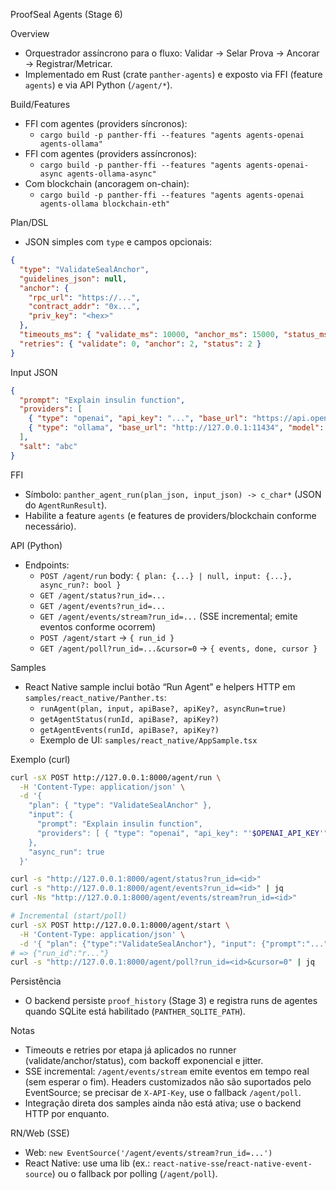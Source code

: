 ProofSeal Agents (Stage 6)

Overview
- Orquestrador assíncrono para o fluxo: Validar → Selar Prova → Ancorar → Registrar/Metricar.
- Implementado em Rust (crate `panther-agents`) e exposto via FFI (feature `agents`) e via API Python (`/agent/*`).

Build/Features
- FFI com agentes (providers síncronos):
  - `cargo build -p panther-ffi --features "agents agents-openai agents-ollama"`
- FFI com agentes (providers assíncronos):
  - `cargo build -p panther-ffi --features "agents agents-openai-async agents-ollama-async"`
- Com blockchain (ancoragem on-chain):
  - `cargo build -p panther-ffi --features "agents agents-openai agents-ollama blockchain-eth"`

Plan/DSL
- JSON simples com `type` e campos opcionais:
```json
{
  "type": "ValidateSealAnchor",
  "guidelines_json": null,
  "anchor": {
    "rpc_url": "https://...",
    "contract_addr": "0x...",
    "priv_key": "<hex>"
  },
  "timeouts_ms": { "validate_ms": 10000, "anchor_ms": 15000, "status_ms": 5000 },
  "retries": { "validate": 0, "anchor": 2, "status": 2 }
}
```

Input JSON
```json
{
  "prompt": "Explain insulin function",
  "providers": [
    { "type": "openai", "api_key": "...", "base_url": "https://api.openai.com", "model": "gpt-4o-mini" },
    { "type": "ollama", "base_url": "http://127.0.0.1:11434", "model": "llama3" }
  ],
  "salt": "abc"
}
```

FFI
- Símbolo: `panther_agent_run(plan_json, input_json) -> c_char*` (JSON do `AgentRunResult`).
- Habilite a feature `agents` (e features de providers/blockchain conforme necessário).

API (Python)
- Endpoints:
  - `POST /agent/run` body: `{ plan: {...} | null, input: {...}, async_run?: bool }`
  - `GET /agent/status?run_id=...`
  - `GET /agent/events?run_id=...`
  - `GET /agent/events/stream?run_id=...` (SSE incremental; emite eventos conforme ocorrem)
  - `POST /agent/start` → `{ run_id }`
  - `GET /agent/poll?run_id=...&cursor=0` → `{ events, done, cursor }`

Samples
- React Native sample inclui botão “Run Agent” e helpers HTTP em `samples/react_native/Panther.ts`:
  - `runAgent(plan, input, apiBase?, apiKey?, asyncRun=true)`
  - `getAgentStatus(runId, apiBase?, apiKey?)`
  - `getAgentEvents(runId, apiBase?, apiKey?)`
  - Exemplo de UI: `samples/react_native/AppSample.tsx`

Exemplo (curl)
```sh
curl -sX POST http://127.0.0.1:8000/agent/run \
  -H 'Content-Type: application/json' \
  -d '{
    "plan": { "type": "ValidateSealAnchor" },
    "input": {
      "prompt": "Explain insulin function",
      "providers": [ { "type": "openai", "api_key": "'$OPENAI_API_KEY'", "model": "gpt-4o-mini", "base_url": "https://api.openai.com" } ]
    },
    "async_run": true
  }'

curl -s "http://127.0.0.1:8000/agent/status?run_id=<id>"
curl -s "http://127.0.0.1:8000/agent/events?run_id=<id>" | jq
curl -Ns "http://127.0.0.1:8000/agent/events/stream?run_id=<id>"

# Incremental (start/poll)
curl -sX POST http://127.0.0.1:8000/agent/start \
  -H 'Content-Type: application/json' \
  -d '{ "plan": {"type":"ValidateSealAnchor"}, "input": {"prompt":"...","providers":[...]}}'
# => {"run_id":"r..."}
curl -s "http://127.0.0.1:8000/agent/poll?run_id=<id>&cursor=0" | jq
```

Persistência
- O backend persiste `proof_history` (Stage 3) e registra runs de agentes quando SQLite está habilitado (`PANTHER_SQLITE_PATH`).

Notas
- Timeouts e retries por etapa já aplicados no runner (validate/anchor/status), com backoff exponencial e jitter.
- SSE incremental: `/agent/events/stream` emite eventos em tempo real (sem esperar o fim). Headers customizados não são suportados pelo EventSource; se precisar de `X-API-Key`, use o fallback `/agent/poll`.
- Integração direta dos samples ainda não está ativa; use o backend HTTP por enquanto.

RN/Web (SSE)
- Web: `new EventSource('/agent/events/stream?run_id=...')`
- React Native: use uma lib (ex.: `react-native-sse`/`react-native-event-source`) ou o fallback por polling (`/agent/poll`).
